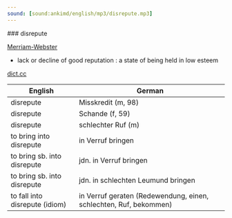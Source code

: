 ```yaml
---
sound: [sound:ankimd/english/mp3/disrepute.mp3]
---
```


\### disrepute

[Merriam-Webster](https://www.merriam-webster.com/dictionary/disrepute)

- lack or decline of good reputation : a state of being held in low esteem

[dict.cc](https://www.dict.cc/disrepute)

| English        | German       |
| -------------- | ------------ |
| disrepute | Misskredit (m, 98) |
| disrepute | Schande (f, 59) |
| disrepute | schlechter Ruf (m) |
| to bring into disrepute | in Verruf bringen |
| to bring sb. into disrepute | jdn. in Verruf bringen |
| to bring sb. into disrepute | jdn. in schlechten Leumund bringen |
| to fall into disrepute (idiom) | in Verruf geraten (Redewendung, einen, schlechten, Ruf, bekommen) |
